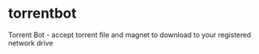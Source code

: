 # torrentbot
Torrent Bot - accept torrent file and magnet to download to your registered network drive
